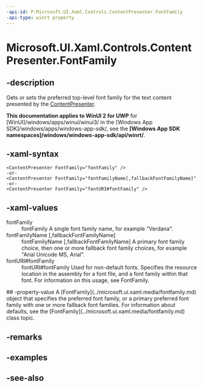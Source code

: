 ```yaml
---
-api-id: P:Microsoft.UI.Xaml.Controls.ContentPresenter.FontFamily
-api-type: winrt property
---
```


<!-- Property syntax
public Windows.UI.Xaml.Media.FontFamily FontFamily { get;  set; }
-->

# Microsoft.UI.Xaml.Controls.ContentPresenter.FontFamily

## -description
Gets or sets the preferred top-level font family for the text content presented by the [ContentPresenter](contentpresenter.md).

**This documentation applies to WinUI 2 for UWP** for [WinUI]/windows/apps/winui/winui3/ in the [Windows App SDK]/windows/apps/windows-app-sdk/, see the **[Windows App SDK namespaces]/windows/windows-app-sdk/api/winrt/**.

## -xaml-syntax
```xaml
<ContentPresenter FontFamily="fontFamily" />
-or-
<ContentPresenter FontFamily="fontFamilyName[,fallbackFontFamilyName]" />
-or-
<ContentPresenter FontFamily="fontURI#fontFamily" />
```


## -xaml-values
<dl><dt>fontFamily</dt><dd>fontFamily A single font family name, for example "Verdana".</dd>
<dt>
              fontFamilyName [,fallbackFontFamilyName]</dt><dd>fontFamilyName [,fallbackFontFamilyName] A primary font family choice, then one or more fallback font family choices, for example "Arial Unicode MS, Arial".</dd>
<dt>fontURI#fontFamily</dt><dd>fontURI#fontFamily Used for non-default fonts. Specifies the resource location in the assembly for a font file, and a font family within that font. For information on this usage, see FontFamily.</dd>
</dl>
## -property-value
A [FontFamily](../microsoft.ui.xaml.media/fontfamily.md) object that specifies the preferred font family, or a primary preferred font family with one or more fallback font families. For information about defaults, see the [FontFamily](../microsoft.ui.xaml.media/fontfamily.md) class topic.

## -remarks

## -examples

## -see-also

